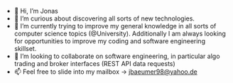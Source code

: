 - 👋 Hi, I’m Jonas
- 👀 I’m curious about discovering all sorts of new technologies.
- 🌱 I’m currently trying to improve my general knowledge in all sorts of computer science topics (@University). 
      Additionally I am always looking for opportunities to improve my coding and software engineering skillset.
- 💞️ I’m looking to collaborate on software engineering, in particular algo trading and broker interfaces (REST API data requests)
- 📫 Feel free to slide into my mailbox -> jbaeumer98@yahoo.de

<!---
JonasBaeumer/JonasBaeumer is a ✨ special ✨ repository because its `README.md` (this file) appears on your GitHub profile.
You can click the Preview link to take a look at your changes.
--->
